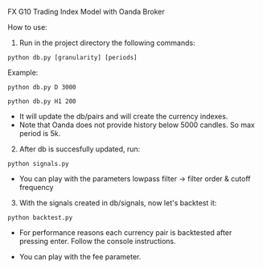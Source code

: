 
FX G10 Trading Index Model with Oanda Broker

How to use:

1. Run in the project directory the following commands:

```console
python db.py [granularity] [periods]
```

Example:
```console
python db.py D 3000
```
```console
python db.py H1 200 
```

- It will update the db/pairs and will create the currency indexes.
- Note that Oanda does not provide history below 5000 candles. So max period is 5k.

2. After db is succesfully updated, run:
```console
python signals.py 
```

- You can play with the parameters lowpass filter -> filter order & cutoff frequency

3. With the signals created in db/signals, now let's backtest it:
```console
python backtest.py
```

- For performance reasons each currency pair is backtested after pressing enter. Follow the console instructions. 

- You can play with the fee parameter.

